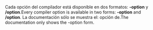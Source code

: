 
<span data-ttu-id="65199-101">Cada opción del compilador está disponible en dos formatos: **-option** y **/option**.</span><span class="sxs-lookup"><span data-stu-id="65199-101">Every compiler option is available in two forms: **-option** and **/option**.</span></span> <span data-ttu-id="65199-102">La documentación sólo se muestra el: opción de.</span><span class="sxs-lookup"><span data-stu-id="65199-102">The documentation only shows the -option form.</span></span> 
